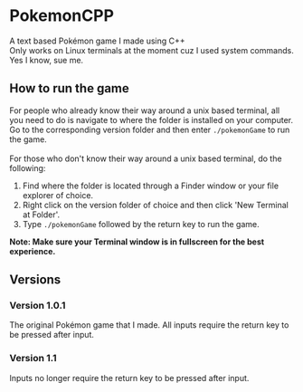 # PokemonCPP
A text based Pokémon game I made using C++ <br>
Only works on Linux terminals at the moment cuz I used system commands. Yes I know, sue me.

## How to run the game
For people who already know their way around a unix based terminal, all you need to do is navigate to where the folder is installed on your computer. Go to the corresponding version folder and then enter `./pokemonGame` to run the game.
<br><br>
For those who don't know their way around a unix based terminal, do the following:
1. Find where the folder is located through a Finder window or your file explorer of choice. <br>
2. Right click on the version folder of choice and then click 'New Terminal at Folder'. <br>
3. Type `./pokemonGame` followed by the return key to run the game. <br>

**Note: Make sure your Terminal window is in fullscreen for the best experience.**

## Versions
### Version 1.0.1
The original Pokémon game that I made. All inputs require the return key to be pressed after input.

### Version 1.1
Inputs no longer require the return key to be pressed after input.
